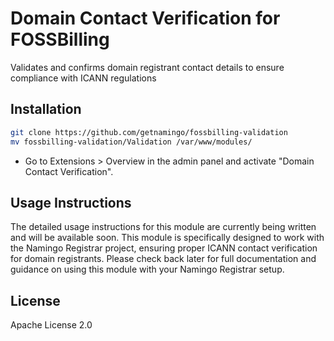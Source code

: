 # Domain Contact Verification for FOSSBilling
Validates and confirms domain registrant contact details to ensure compliance with ICANN regulations

## Installation

```bash
git clone https://github.com/getnamingo/fossbilling-validation
mv fossbilling-validation/Validation /var/www/modules/
```

- Go to Extensions > Overview in the admin panel and activate "Domain Contact Verification".

## Usage Instructions

The detailed usage instructions for this module are currently being written and will be available soon. This module is specifically designed to work with the Namingo Registrar project, ensuring proper ICANN contact verification for domain registrants. Please check back later for full documentation and guidance on using this module with your Namingo Registrar setup.

## License

Apache License 2.0